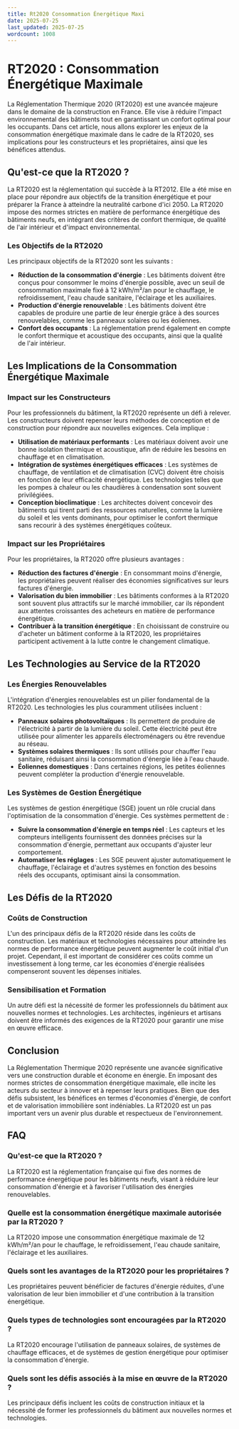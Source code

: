 ```yaml
---
title: Rt2020 Consommation Énergétique Maxi
date: 2025-07-25
last_updated: 2025-07-25
wordcount: 1008
---
```


# RT2020 : Consommation Énergétique Maximale

La Réglementation Thermique 2020 (RT2020) est une avancée majeure dans le domaine de la construction en France. Elle vise à réduire l'impact environnemental des bâtiments tout en garantissant un confort optimal pour les occupants. Dans cet article, nous allons explorer les enjeux de la consommation énergétique maximale dans le cadre de la RT2020, ses implications pour les constructeurs et les propriétaires, ainsi que les bénéfices attendus.

## Qu'est-ce que la RT2020 ?

La RT2020 est la réglementation qui succède à la RT2012. Elle a été mise en place pour répondre aux objectifs de la transition énergétique et pour préparer la France à atteindre la neutralité carbone d'ici 2050. La RT2020 impose des normes strictes en matière de performance énergétique des bâtiments neufs, en intégrant des critères de confort thermique, de qualité de l'air intérieur et d'impact environnemental.

### Les Objectifs de la RT2020

Les principaux objectifs de la RT2020 sont les suivants :

- **Réduction de la consommation d'énergie** : Les bâtiments doivent être conçus pour consommer le moins d'énergie possible, avec un seuil de consommation maximale fixé à 12 kWh/m²/an pour le chauffage, le refroidissement, l'eau chaude sanitaire, l'éclairage et les auxiliaires.
- **Production d'énergie renouvelable** : Les bâtiments doivent être capables de produire une partie de leur énergie grâce à des sources renouvelables, comme les panneaux solaires ou les éoliennes.
- **Confort des occupants** : La réglementation prend également en compte le confort thermique et acoustique des occupants, ainsi que la qualité de l'air intérieur.

## Les Implications de la Consommation Énergétique Maximale

### Impact sur les Constructeurs

Pour les professionnels du bâtiment, la RT2020 représente un défi à relever. Les constructeurs doivent repenser leurs méthodes de conception et de construction pour répondre aux nouvelles exigences. Cela implique :

- **Utilisation de matériaux performants** : Les matériaux doivent avoir une bonne isolation thermique et acoustique, afin de réduire les besoins en chauffage et en climatisation.
- **Intégration de systèmes énergétiques efficaces** : Les systèmes de chauffage, de ventilation et de climatisation (CVC) doivent être choisis en fonction de leur efficacité énergétique. Les technologies telles que les pompes à chaleur ou les chaudières à condensation sont souvent privilégiées.
- **Conception bioclimatique** : Les architectes doivent concevoir des bâtiments qui tirent parti des ressources naturelles, comme la lumière du soleil et les vents dominants, pour optimiser le confort thermique sans recourir à des systèmes énergétiques coûteux.

### Impact sur les Propriétaires

Pour les propriétaires, la RT2020 offre plusieurs avantages :

- **Réduction des factures d'énergie** : En consommant moins d'énergie, les propriétaires peuvent réaliser des économies significatives sur leurs factures d'énergie.
- **Valorisation du bien immobilier** : Les bâtiments conformes à la RT2020 sont souvent plus attractifs sur le marché immobilier, car ils répondent aux attentes croissantes des acheteurs en matière de performance énergétique.
- **Contribuer à la transition énergétique** : En choisissant de construire ou d'acheter un bâtiment conforme à la RT2020, les propriétaires participent activement à la lutte contre le changement climatique.

## Les Technologies au Service de la RT2020

### Les Énergies Renouvelables

L'intégration d'énergies renouvelables est un pilier fondamental de la RT2020. Les technologies les plus couramment utilisées incluent :

- **Panneaux solaires photovoltaïques** : Ils permettent de produire de l'électricité à partir de la lumière du soleil. Cette électricité peut être utilisée pour alimenter les appareils électroménagers ou être revendue au réseau.
- **Systèmes solaires thermiques** : Ils sont utilisés pour chauffer l'eau sanitaire, réduisant ainsi la consommation d'énergie liée à l'eau chaude.
- **Éoliennes domestiques** : Dans certaines régions, les petites éoliennes peuvent compléter la production d'énergie renouvelable.

### Les Systèmes de Gestion Énergétique

Les systèmes de gestion énergétique (SGE) jouent un rôle crucial dans l'optimisation de la consommation d'énergie. Ces systèmes permettent de :

- **Suivre la consommation d'énergie en temps réel** : Les capteurs et les compteurs intelligents fournissent des données précises sur la consommation d'énergie, permettant aux occupants d'ajuster leur comportement.
- **Automatiser les réglages** : Les SGE peuvent ajuster automatiquement le chauffage, l'éclairage et d'autres systèmes en fonction des besoins réels des occupants, optimisant ainsi la consommation.

## Les Défis de la RT2020

### Coûts de Construction

L'un des principaux défis de la RT2020 réside dans les coûts de construction. Les matériaux et technologies nécessaires pour atteindre les normes de performance énergétique peuvent augmenter le coût initial d'un projet. Cependant, il est important de considérer ces coûts comme un investissement à long terme, car les économies d'énergie réalisées compenseront souvent les dépenses initiales.

### Sensibilisation et Formation

Un autre défi est la nécessité de former les professionnels du bâtiment aux nouvelles normes et technologies. Les architectes, ingénieurs et artisans doivent être informés des exigences de la RT2020 pour garantir une mise en œuvre efficace.

## Conclusion

La Réglementation Thermique 2020 représente une avancée significative vers une construction durable et économe en énergie. En imposant des normes strictes de consommation énergétique maximale, elle incite les acteurs du secteur à innover et à repenser leurs pratiques. Bien que des défis subsistent, les bénéfices en termes d'économies d'énergie, de confort et de valorisation immobilière sont indéniables. La RT2020 est un pas important vers un avenir plus durable et respectueux de l'environnement.

## FAQ

### Qu'est-ce que la RT2020 ?

La RT2020 est la réglementation française qui fixe des normes de performance énergétique pour les bâtiments neufs, visant à réduire leur consommation d'énergie et à favoriser l'utilisation des énergies renouvelables.

### Quelle est la consommation énergétique maximale autorisée par la RT2020 ?

La RT2020 impose une consommation énergétique maximale de 12 kWh/m²/an pour le chauffage, le refroidissement, l'eau chaude sanitaire, l'éclairage et les auxiliaires.

### Quels sont les avantages de la RT2020 pour les propriétaires ?

Les propriétaires peuvent bénéficier de factures d'énergie réduites, d'une valorisation de leur bien immobilier et d'une contribution à la transition énergétique.

### Quels types de technologies sont encouragées par la RT2020 ?

La RT2020 encourage l'utilisation de panneaux solaires, de systèmes de chauffage efficaces, et de systèmes de gestion énergétique pour optimiser la consommation d'énergie.

### Quels sont les défis associés à la mise en œuvre de la RT2020 ?

Les principaux défis incluent les coûts de construction initiaux et la nécessité de former les professionnels du bâtiment aux nouvelles normes et technologies.